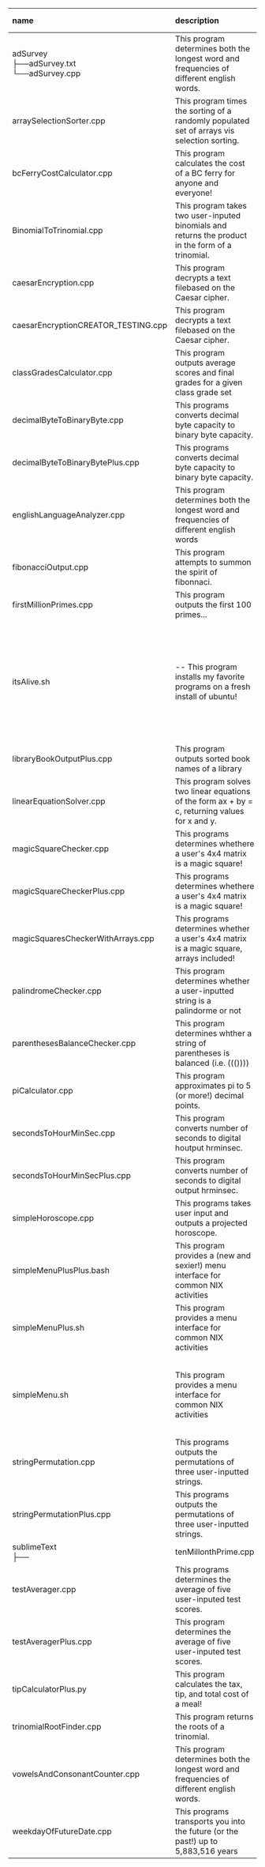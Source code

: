 | name | description | date <br /> y-m-d | location |
|:-----|:------------|:-----|:-------- |
| adSurvey<br />├──adSurvey.txt<br />└──adSurvey.cpp |  This program determines both the longest word and frequencies of different english words. | 2016-10-25 | [github](https://www.github.com/lbeckman314codeVault/blob/master/adSurvey.cpp) <br />[raw](https://raw.githubusercontent.com/lbeckman314codeVault/master/adSurvey.cpp)
| arraySelectionSorter.cpp |  This program times the sorting of a randomly populated set of arrays vis selection sorting. | 2016-12-08 | [github](https://www.github.com/lbeckman314codeVault/blob/master/arraySelectionSorter.cpp) <br />[raw](https://raw.githubusercontent.com/lbeckman314codeVault/blob/master/arraySelectionSorter.cpp)
| bcFerryCostCalculator.cpp |  This program calculates the cost of a BC ferry for anyone and everyone! | 2016-10-21 | [github](https://www.github.com/lbeckman314codeVault/blob/master/bcFerryCostCalculator.cpp) <br />[raw](https://raw.githubusercontent.com/lbeckman314codeVault/blob/master/bcFerryCostCalculator.cpp)
| BinomialToTrinomial.cpp |  This program takes two user-inputed binomials and returns the product in the form of a trinomial. | 2016-10-12 | [github](https://www.github.com/lbeckman314codeVault/blob/master/BinomialToTrinomial.cpp) <br />[raw](https://raw.githubusercontent.com/lbeckman314codeVault/blob/master/BinomialToTrinomial.cpp)
| caesarEncryption.cpp |  This program decrypts a text filebased on the Caesar cipher. | 2016-11-18 | [github](https://www.github.com/lbeckman314codeVault/blob/master/caesarEncryption.cpp) <br />[raw](https://raw.githubusercontent.com/lbeckman314codeVault/blob/master/caesarEncryption.cpp)
| caesarEncryptionCREATOR_TESTING.cpp |  This program decrypts a text filebased on the Caesar cipher. | 2016-11-18 | [github](https://www.github.com/lbeckman314codeVault/blob/master/caesarEncryptionCREATOR_TESTING.cpp) <br />[raw](https://raw.githubusercontent.com/lbeckman314codeVault/blob/master/caesarEncryptionCREATOR_TESTING.cpp)
| classGradesCalculator.cpp |  This program outputs average scores and final grades for a given class grade set | 2016-12-01 | [github](https://www.github.com/lbeckman314codeVault/blob/master/classGradesCalculator.cpp) <br />[raw](https://raw.githubusercontent.com/lbeckman314codeVault/blob/master/classGradesCalculator.cpp)
| decimalByteToBinaryByte.cpp | This programs converts decimal byte capacity to binary byte capacity. | 2016-09-06 | [github](https://www.github.com/lbeckman314codeVault/blob/master/decimalByteToBinaryByte.cpp) <br />[raw](https://raw.githubusercontent.com/lbeckman314codeVault/blob/master/decimalByteToBinaryByte.cpp)
| decimalByteToBinaryBytePlus.cpp |  This programs converts decimal byte capacity to binary byte capacity. | 2016-10-01 | [github](https://www.github.com/lbeckman314codeVault/blob/master/decimalByteToBinaryBytePlus.cpp) <br />[raw](https://raw.githubusercontent.com/lbeckman314codeVault/blob/master/decimalByteToBinaryBytePlus.cpp)
| englishLanguageAnalyzer.cpp |  This program determines both the longest word and frequencies of different english words | 2016-10-27 | [github](https://www.github.com/lbeckman314codeVault/blob/master/englishLanguageAnalyzer.cpp) <br />[raw](https://raw.githubusercontent.com/lbeckman314codeVault/blob/master/englishLanguageAnalyzer.cpp)
| fibonacciOutput.cpp |  This program attempts to summon the spirit of fibonnaci. | 2016-10-20 | [github](https://www.github.com/lbeckman314codeVault/blob/master/fibonacciOutput.cpp) <br />[raw](https://raw.githubusercontent.com/lbeckman314codeVault/blob/master/fibonacciOutput.cpp)
| firstMillionPrimes.cpp |  This program outputs the first 100 primes... | 2016-11-04 | [github](https://www.github.com/lbeckman314codeVault/blob/master/firstMillionPrimes.cpp) <br />[raw](https://raw.githubusercontent.com/lbeckman314codeVault/blob/master/firstMillionPrimes.cpp)
| itsAlive.sh |   -- This program installs my favorite programs on a fresh install of ubuntu! | libraryBookOutput.cpp |  This program allows one to search their library for a given author or title string. | 2016-12-01 | [github](https://www.github.com/lbeckman314codeVault/blob/master/libraryBookOutput.cpp) <br />[raw](https://raw.githubusercontent.com/lbeckman314codeVault/blob/master/libraryBookOutput.cpp)
| libraryBookOutputPlus.cpp |  This program outputs sorted book names of a library | 2016-12-09 | [github](https://www.github.com/lbeckman314codeVault/blob/master/libraryBookOutputPlus.cpp) <br />[raw](https://raw.githubusercontent.com/lbeckman314codeVault/blob/master/libraryBookOutputPlus.cpp)
| linearEquationSolver.cpp |  This program solves two linear equations of the form ax + by = c, returning values for x and y. | 2016-10-12 | [github](https://www.github.com/lbeckman314codeVault/blob/master/linearEquationSolver.cpp) <br />[raw](https://raw.githubusercontent.com/lbeckman314codeVault/blob/master/linearEquationSolver.cpp)
| magicSquareChecker.cpp | This programs determines whethere a user's 4x4 matrix is a magic square! | 2016-09-06 | [github](https://www.github.com/lbeckman314codeVault/blob/master/magicSquareChecker.cpp) <br />[raw](https://raw.githubusercontent.com/lbeckman314codeVault/blob/master/magicSquareChecker.cpp)
| magicSquareCheckerPlus.cpp | This programs determines whethere a user's 4x4 matrix is a magic square! | 2016-09-27 | [github](https://www.github.com/lbeckman314codeVault/blob/master/magicSquareCheckerPlus.cpp) <br />[raw](https://raw.githubusercontent.com/lbeckman314codeVault/blob/master/magicSquareCheckerPlus.cpp)
| magicSquaresCheckerWithArrays.cpp |  This programs determines whether a user's 4x4 matrix is a magic square, arrays included! | 2016-11-17 | [github](https://www.github.com/lbeckman314codeVault/blob/master/magicSquaresCheckerWithArrays.cpp) <br />[raw](https://raw.githubusercontent.com/lbeckman314codeVault/blob/master/magicSquaresCheckerWithArrays.cpp)
| palindromeChecker.cpp |  This program determines whether a user-inputted string is a palindorme or not | 2016-11-11 | [github](https://www.github.com/lbeckman314codeVault/blob/master/palindromeChecker.cpp) <br />[raw](https://raw.githubusercontent.com/lbeckman314codeVault/blob/master/palindromeChecker.cpp)
| parenthesesBalanceChecker.cpp |  This program determines whther a string of parentheses is balanced (i.e. ((()))) | 2016-11-10 | [github](https://www.github.com/lbeckman314codeVault/blob/master/parenthesesBalanceChecker.cpp) <br />[raw](https://raw.githubusercontent.com/lbeckman314codeVault/blob/master/parenthesesBalanceChecker.cpp)
| piCalculator.cpp |  This program approximates pi to 5 (or more!) decimal points. | 2016-10-20 | [github](https://www.github.com/lbeckman314codeVault/blob/master/piCalculator.cpp) <br />[raw](https://raw.githubusercontent.com/lbeckman314codeVault/blob/master/piCalculator.cpp)
| secondsToHourMinSec.cpp | This program converts number of seconds to digital houtput hrminsec. | 2016-09-06 | [github](https://www.github.com/lbeckman314codeVault/blob/master/secondsToHourMinSec.cpp) <br />[raw](https://raw.githubusercontent.com/lbeckman314codeVault/blob/master/secondsToHourMinSec.cpp)
| secondsToHourMinSecPlus.cpp |  This program converts number of seconds to digital output hrminsec. | 2016-10-01 | [github](https://www.github.com/lbeckman314codeVault/blob/master/secondsToHourMinSecPlus.cpp) <br />[raw](https://raw.githubusercontent.com/lbeckman314codeVault/blob/master/secondsToHourMinSecPlus.cpp)
| simpleHoroscope.cpp | This programs takes user input and outputs a projected horoscope. | 2016-09-06 |  | [github](https://www.github.com/lbeckman314codeVault/blob/master/simpleMenuPlusPlus.bash) <br />[raw](https://raw.githubusercontent.com/lbeckman314codeVault/blob/master/simpleMenuPlusPlus.bash)
| simpleMenuPlusPlus.bash |  This program provides a (new and sexier!) menu interface for common NIX activities | 2016-11-26 | [github](https://www.github.com/lbeckman314codeVault/blob/master/simpleMenuPlus.sh) <br />[raw](https://raw.githubusercontent.com/lbeckman314codeVault/blob/master/simpleMenuPlus.sh)
| simpleMenuPlus.sh |  This program provides a menu interface for common NIX activities | 2016-11-30 | [github](https://www.github.com/lbeckman314codeVault/blob/master/simpleMenu.sh) <br />[raw](https://raw.githubusercontent.com/lbeckman314codeVault/blob/master/simpleMenu.sh)
| simpleMenu.sh |  This program provides a menu interface for common NIX activities | simpleStockSimulator.cpp |  This program simulates the buying and selling of stocks! | 2016-10-12 | [github](https://www.github.com/lbeckman314codeVault/blob/master/simpleStockSimulator.cpp) <br />[raw](https://raw.githubusercontent.com/lbeckman314codeVault/blob/master/simpleStockSimulator.cpp)
| stringPermutation.cpp | This programs outputs the permutations of three user-inputted strings. | 2016-09-06 | [github](https://www.github.com/lbeckman314codeVault/blob/master/stringPermutation.cpp) <br />[raw](https://raw.githubusercontent.com/lbeckman314codeVault/blob/master/stringPermutation.cpp)
| stringPermutationPlus.cpp |  This programs outputs the permutations of three user-inputted strings. | 2016-10-01 | [github](https://www.github.com/lbeckman314codeVault/blob/master/stringPermutationPlus.cpp) <br />[raw](https://raw.githubusercontent.com/lbeckman314codeVault/blob/master/stringPermutationPlus.cpp)
| sublimeText<br />├── | tenMillonthPrime.cpp |  This program outputs the first 10,000,000 primes... | 2016-11-17 | [github](https://www.github.com/lbeckman314codeVault/blob/master/tenMillonthPrime.cpp) <br />[raw](https://raw.githubusercontent.com/lbeckman314codeVault/blob/master/tenMillonthPrime.cpp)
| testAverager.cpp | This programs determines the average of five user-inputed test scores. | 2016-09-06 | [github](https://www.github.com/lbeckman314codeVault/blob/master/testAverager.cpp) <br />[raw](https://raw.githubusercontent.com/lbeckman314codeVault/blob/master/testAverager.cpp)
| testAveragerPlus.cpp |  This program determines the average of five user-inputed test scores. | 2016-10-01 | [github](https://www.github.com/lbeckman314codeVault/blob/master/testAveragerPlus.cpp) <br />[raw](https://raw.githubusercontent.com/lbeckman314codeVault/blob/master/testAveragerPlus.cpp)
| tipCalculatorPlus.py |  This program calculates the tax, tip, and total cost of a meal! | 2016-10-26 | [github](https://www.github.com/lbeckman314codeVault/blob/master/tipCalculatorPlus.py) <br />[raw](https://raw.githubusercontent.com/lbeckman314codeVault/blob/master/tipCalculatorPlus.py)
| trinomialRootFinder.cpp |  This program returns the roots of a trinomial. | 2016-10-12 | [github](https://www.github.com/lbeckman314codeVault/blob/master/trinomialRootFinder.cpp) <br />[raw](https://raw.githubusercontent.com/lbeckman314codeVault/blob/master/trinomialRootFinder.cpp)
| vowelsAndConsonantCounter.cpp |  This program determines both the longest word and frequencies of different english words. | 2016-10-27 | [github](https://www.github.com/lbeckman314codeVault/blob/master/vowelsAndConsonantCounter.cpp) <br />[raw](https://raw.githubusercontent.com/lbeckman314codeVault/blob/master/vowelsAndConsonantCounter.cpp)
| weekdayOfFutureDate.cpp |  This programs transports you into the future (or the past!) up to 5,883,516 years | 2016-10-12 | [github](https://www.github.com/lbeckman314codeVault/blob/master/weekdayOfFutureDate.cpp) <br />[raw](https://raw.githubusercontent.com/lbeckman314codeVault/blob/master/weekdayOfFutureDate.cpp) | 
